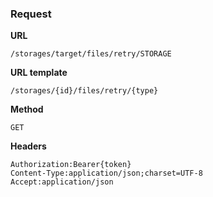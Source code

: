 ### Request

**URL**

`/storages/target/files/retry/STORAGE`

**URL template**

`/storages/{id}/files/retry/{type}`

**Method**

`GET`

**Headers**

`Authorization:Bearer{token}`  
`Content-Type:application/json;charset=UTF-8`  
`Accept:application/json`  
